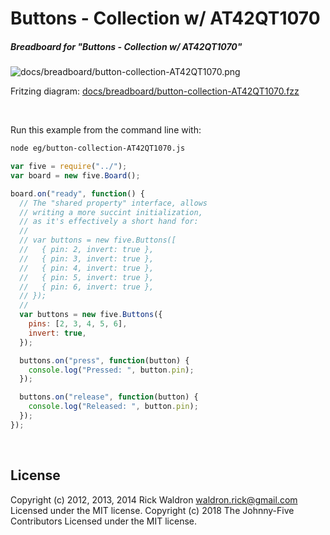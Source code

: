 <!--remove-start-->

# Buttons - Collection w/ AT42QT1070

<!--remove-end-->






##### Breadboard for "Buttons - Collection w/ AT42QT1070"



![docs/breadboard/button-collection-AT42QT1070.png](breadboard/button-collection-AT42QT1070.png)<br>

Fritzing diagram: [docs/breadboard/button-collection-AT42QT1070.fzz](breadboard/button-collection-AT42QT1070.fzz)

&nbsp;




Run this example from the command line with:
```bash
node eg/button-collection-AT42QT1070.js
```


```javascript
var five = require("../");
var board = new five.Board();

board.on("ready", function() {
  // The "shared property" interface, allows
  // writing a more succint initialization,
  // as it's effectively a short hand for:
  //
  // var buttons = new five.Buttons([
  //   { pin: 2, invert: true },
  //   { pin: 3, invert: true },
  //   { pin: 4, invert: true },
  //   { pin: 5, invert: true },
  //   { pin: 6, invert: true },
  // });
  //
  var buttons = new five.Buttons({
    pins: [2, 3, 4, 5, 6],
    invert: true,
  });

  buttons.on("press", function(button) {
    console.log("Pressed: ", button.pin);
  });

  buttons.on("release", function(button) {
    console.log("Released: ", button.pin);
  });
});

```








&nbsp;

<!--remove-start-->

## License
Copyright (c) 2012, 2013, 2014 Rick Waldron <waldron.rick@gmail.com>
Licensed under the MIT license.
Copyright (c) 2018 The Johnny-Five Contributors
Licensed under the MIT license.

<!--remove-end-->
